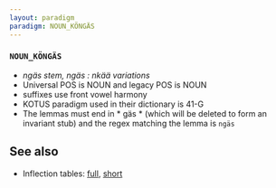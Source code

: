 ```yaml
---
layout: paradigm
paradigm: NOUN_KÖNGÄS
---
```

### ` NOUN_KÖNGÄS `

* _ngäs stem, ngäs : nkää variations_
* Universal POS is NOUN and legacy POS is NOUN
* suffixes use front vowel harmony
* KOTUS paradigm used in their dictionary is 41-G
* The lemmas must end in * gäs * (which will be deleted to form an invariant stub) and the regex matching the lemma is ` ngäs `

## See also

* Inflection tables: [full](gen/K/köngäs.html), [short](gen/K/köngäs_wikt.html)

